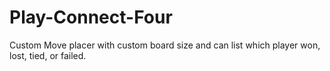# Play-Connect-Four
Custom Move placer with custom board size and can list which player won, lost, tied, or failed.
